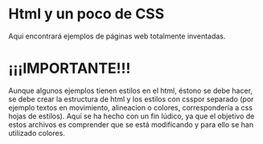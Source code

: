 # Html y un poco de CSS
Aqui encontrará ejemplos de páginas web totalmente inventadas.
# ¡¡¡IMPORTANTE!!!
Aunque algunos ejemplos tienen estilos en el html, éstono se debe hacer, se debe crear la estructura de html y los estilos con csspor separado (por ejemplo textos en movimiento, alineacion o colores, correspondería a css hojas de estilos).
Aquí se ha hecho con un fin lúdico, ya que el objetivo de estos archivos es comprender que se está modificando y para ello se han utilizado colores.
